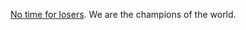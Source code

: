 <a href="https://www.youtube.com/watch?v=KXw8CRapg7k">No time for losers</a>. We are the champions of the world.
